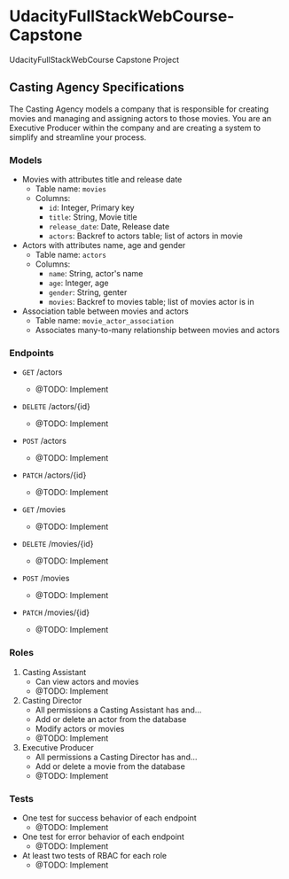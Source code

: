 # UdacityFullStackWebCourse-Capstone

UdacityFullStackWebCourse Capstone Project

## Casting Agency Specifications

The Casting Agency models a company that is responsible for creating movies and managing and assigning actors to those movies. You are an Executive Producer within the company and are creating a system to simplify and streamline your process.

### Models

- Movies with attributes title and release date
    - Table name: `movies`
    - Columns:
      - `id`: Integer, Primary key
      - `title`: String, Movie title
      - `release_date`: Date, Release date
      - `actors`: Backref to actors table; list of actors in movie
- Actors with attributes name, age and gender
    - Table name: `actors`
    - Columns:
      - `name`: String, actor's name
      - `age`: Integer, age
      - `gender`: String, genter
      - `movies`: Backref to movies table; list of movies actor is in
- Association table between movies and actors
    - Table name: `movie_actor_association`
    - Associates many-to-many relationship between movies and actors

### Endpoints

- `GET` /actors
    - @TODO: Implement
- `DELETE` /actors/{id}
    - @TODO: Implement
- `POST` /actors
    - @TODO: Implement
- `PATCH` /actors/{id}
    - @TODO: Implement

- `GET` /movies
    - @TODO: Implement
- `DELETE` /movies/{id}
    - @TODO: Implement
- `POST` /movies
    - @TODO: Implement
- `PATCH` /movies/{id}
    - @TODO: Implement

### Roles

1. Casting Assistant
    - Can view actors and movies
    - @TODO: Implement  
2. Casting Director
    - All permissions a Casting Assistant has and…
    - Add or delete an actor from the database
    - Modify actors or movies
    - @TODO: Implement
3. Executive Producer
    - All permissions a Casting Director has and…
    - Add or delete a movie from the database
    - @TODO: Implement

### Tests

- One test for success behavior of each endpoint
    - @TODO: Implement
- One test for error behavior of each endpoint
    - @TODO: Implement
- At least two tests of RBAC for each role
    - @TODO: Implement
